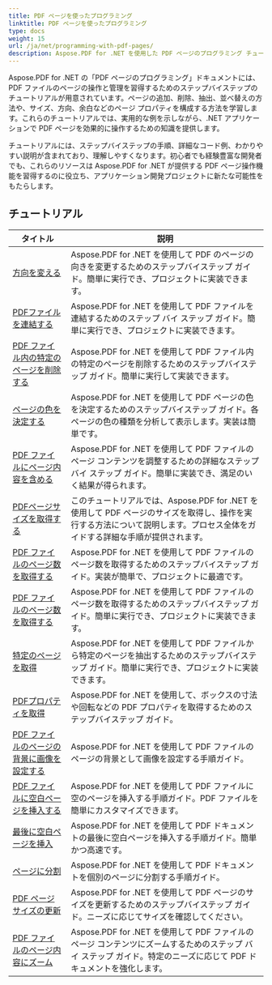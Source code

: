 ```yaml
---
title: PDF ページを使ったプログラミング
linktitle: PDF ページを使ったプログラミング
type: docs
weight: 15
url: /ja/net/programming-with-pdf-pages/
description: Aspose.PDF for .NET を使用した PDF ページのプログラミング チュートリアルをご覧ください。PDF ファイルのページを操作およびカスタマイズする方法を学習します。
---
```

Aspose.PDF for .NET の「PDF ページのプログラミング」ドキュメントには、PDF ファイルのページの操作と管理を習得するためのステップバイステップのチュートリアルが用意されています。ページの追加、削除、抽出、並べ替えの方法や、サイズ、方向、余白などのページ プロパティを構成する方法を学習します。これらのチュートリアルでは、実用的な例を示しながら、.NET アプリケーションで PDF ページを効果的に操作するための知識を提供します。

チュートリアルには、ステップバイステップの手順、詳細なコード例、わかりやすい説明が含まれており、理解しやすくなります。初心者でも経験豊富な開発者でも、これらのリソースは Aspose.PDF for .NET が提供する PDF ページ操作機能を習得するのに役立ち、アプリケーション開発プロジェクトに新たな可能性をもたらします。

## チュートリアル
| タイトル | 説明 |
| --- | --- | 
| [方向を変える](./change-orientation/) | Aspose.PDF for .NET を使用して PDF のページの向きを変更するためのステップバイステップ ガイド。簡単に実行でき、プロジェクトに実装できます。 |  
| [PDFファイルを連結する](./concatenate-pdf-files/) | Aspose.PDF for .NET を使用して PDF ファイルを連結するためのステップ バイ ステップ ガイド。簡単に実行でき、プロジェクトに実装できます。 |  
| [PDF ファイル内の特定のページを削除する](./delete-particular-page/) | Aspose.PDF for .NET を使用して PDF ファイル内の特定のページを削除するためのステップバイステップ ガイド。簡単に実行して実装できます。 |  
| [ページの色を決定する](./determine-page-color/) | Aspose.PDF for .NET を使用して PDF ページの色を決定するためのステップバイステップ ガイド。各ページの色の種類を分析して表示します。実装は簡単です。 |  
| [PDF ファイルにページ内容を含める](./fit-page-contents/) | Aspose.PDF for .NET を使用して PDF ファイルのページ コンテンツを調整するための詳細なステップ バイ ステップ ガイド。簡単に実装でき、満足のいく結果が得られます。 |  
| [PDFページサイズを取得する](./get-dimensions/) | このチュートリアルでは、Aspose.PDF for .NET を使用して PDF ページのサイズを取得し、操作を実行する方法について説明します。プロセス全体をガイドする詳細な手順が提供されます。 |  
| [PDF ファイルのページ数を取得する](./get-number-of-pages/) | Aspose.PDF for .NET を使用して PDF ファイルのページ数を取得するためのステップバイステップ ガイド。実装が簡単で、プロジェクトに最適です。 |  
| [PDF ファイルのページ数を取得する](./get-page-count/) | Aspose.PDF for .NET を使用して PDF ファイルのページ数を取得するためのステップバイステップ ガイド。簡単に実行でき、プロジェクトに実装できます。 |  
| [特定のページを取得](./get-particular-page/) | Aspose.PDF for .NET を使用して PDF ファイルから特定のページを抽出するためのステップバイステップ ガイド。簡単に実行でき、プロジェクトに実装できます。 |  
| [PDFプロパティを取得](./get-properties/) | Aspose.PDF for .NET を使用して、ボックスの寸法や回転などの PDF プロパティを取得するためのステップバイステップ ガイド。 |  
| [PDF ファイルのページの背景に画像を設定する](./image-as-background/) | Aspose.PDF for .NET を使用して PDF ファイルのページの背景として画像を設定する手順ガイド。 |  
| [PDF ファイルに空白ページを挿入する](./insert-empty-page/) | Aspose.PDF for .NET を使用して PDF ファイルに空のページを挿入する手順ガイド。PDF ファイルを簡単にカスタマイズできます。 |  
| [最後に空白ページを挿入](./insert-empty-page-at-end/) | Aspose.PDF for .NET を使用して PDF ドキュメントの最後に空白ページを挿入する手順ガイド。簡単かつ高速です。 |  
| [ページに分割](./split-to-pages/) | Aspose.PDF for .NET を使用して PDF ドキュメントを個別のページに分割する手順ガイド。 |  
| [PDF ページサイズの更新](./update-dimensions/) | Aspose.PDF for .NET を使用して PDF ページのサイズを更新するためのステップバイステップ ガイド。ニーズに応じてサイズを確認してください。 |  
| [PDF ファイルのページ内容にズーム](./zoom-to-page-contents/) | Aspose.PDF for .NET を使用して PDF ファイルのページ コンテンツにズームするためのステップ バイ ステップ ガイド。特定のニーズに応じて PDF ドキュメントを強化します。 |  